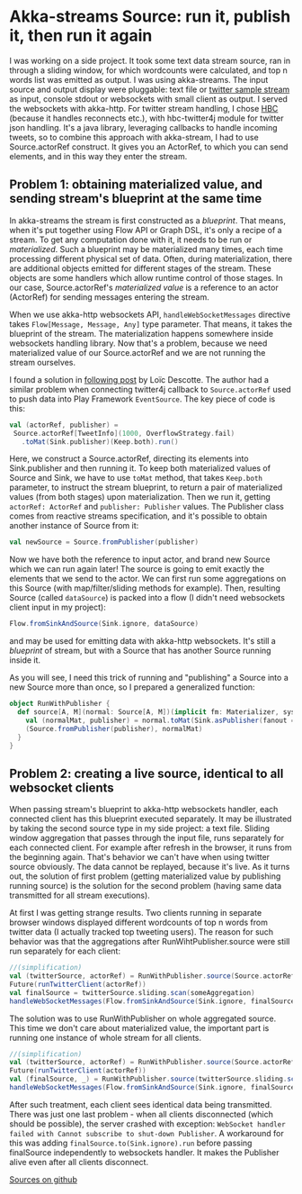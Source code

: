 # Akka-streams Source: run it, publish it, then run it again #

I was working on a side project.  It took some text data stream source, ran in through a sliding window, for which wordcounts were calculated, and top n words list was emitted as output.  I was using akka-streams.  The input source and output display were pluggable: text file or [twitter sample stream](https://dev.twitter.com/streaming/reference/get/statuses/sample) as input, console stdout or websockets with small client as output.  I served the websockets with akka-http.  For twitter stream handling, I chose [HBC](https://github.com/twitter/hbc) (because it handles reconnects etc.), with hbc-twitter4j module for twitter json handling.  It's a java library, leveraging callbacks to handle incoming tweets, so to combine this approach with akka-stream, I had to use Source.actorRef construct.  It gives you an ActorRef, to which you can send elements, and in this way they enter the stream.

## Problem 1: obtaining materialized value, and sending stream's blueprint at the same time ##

In akka-streams the stream is first constructed as a *blueprint*.  That means, when it's put together using Flow API or Graph DSL, it's only a recipe of a stream.  To get any computation done with it, it needs to be run or *materialized*.  Such a blueprint may be materialized many times, each time processing different physical set of data.  Often, during materialization, there are additional objects emitted for different stages of the stream.  These objects are some handlers which allow runtime control of those stages.  In our case, Source.actorRef's *materialized value* is a reference to an actor (ActorRef) for sending messages entering the stream.

When we use akka-http websockets API, `handleWebSocketMessages` directive takes `Flow[Message, Message, Any]` type parameter.  That means, it takes the blueprint of the stream.  The materialization happens somewhere inside websockets handling library.  Now that's a problem, because we need materialized value of our Source.actorRef and we are not running the stream ourselves.

I found a solution in [following post](http://loicdescotte.github.io/posts/play-akka-streams-twitter/) by Loïc Descotte.  The author had a similar problem when connecting twitter4j callback to `Source.actorRef` used to push data into Play Framework `EventSource`.  The key piece of code is this:

```scala
val (actorRef, publisher) =
 Source.actorRef[TweetInfo](1000, OverflowStrategy.fail)
   .toMat(Sink.publisher)(Keep.both).run()
```

Here, we construct a Source.actorRef, directing its elements into Sink.publisher and then running it.  To keep both materialized values of Source and Sink, we have to use `toMat` method, that takes `Keep.both` parameter, to instruct the stream blueprint, to return a pair of materialized values (from both stages) upon materialization.  Then we run it, getting `actorRef: ActorRef` and `publisher: Publisher` values.  The Publisher class comes from reactive streams specification, and it's possible to obtain another instance of Source from it:

```scala
val newSource = Source.fromPublisher(publisher)
```

Now we have both the reference to input actor, and brand new Source which we can run again later!  The source is going to emit exactly the elements that we send to the actor.  We can first run some aggregations on this Source (with map/filter/sliding methods for example).  Then, resulting Source (called `dataSource`) is packed into a flow (I didn't need websockets client input in my project):

```scala
Flow.fromSinkAndSource(Sink.ignore, dataSource)
```

and may be used for emitting data with akka-http websockets.  It's still a *blueprint* of stream, but with a Source that has another Source running inside it.

As you will see, I need this trick of running and "publishing" a Source into a new Source more than once, so I prepared a generalized function: 

```scala
object RunWithPublisher {
  def source[A, M](normal: Source[A, M])(implicit fm: Materializer, system: ActorSystem): (Source[A, NotUsed], M) = {
    val (normalMat, publisher) = normal.toMat(Sink.asPublisher(fanout = true))(Keep.both).run
    (Source.fromPublisher(publisher), normalMat)
  }
}
```

## Problem 2: creating a live source, identical to all websocket clients ##

When passing stream's blueprint to akka-http websockets handler, each connected client has this blueprint executed separately.  It may be illustrated by taking the second source type in my side project: a text file.  Sliding window aggregation that passes through the input file, runs separately for each connected client.  For example after refresh in the browser, it runs from the beginning again.  That's behavior we can't have when using twitter source obviously.  The data cannot be replayed, because it's live.  As it turns out, the solution of first problem (getting materialized value by publishing running source) is the solution for the second problem (having same data transmitted for all stream executions).

At first I was getting strange results.  Two clients running in separate browser windows displayed different wordcounts of top n words from twitter data (I actually tracked top tweeting users).  The reason for such behavior was that the aggregations after RunWihtPublisher.source were still run separately for each client:

```scala
//(simplification)
val (twitterSource, actorRef) = RunWithPublisher.source(Source.actorRef)
Future(runTwitterClient(actorRef))
val finalSource = twitterSource.sliding.scan(someAggregation)
handleWebSocketMessages(Flow.fromSinkAndSource(Sink.ignore, finalSource))
```

The solution was to use RunWithPublisher on whole aggregated source.  This time we don't care about materialized value, the important part is running one instance of whole stream for all clients.

```scala
//(simplification)
val (twitterSource, actorRef) = RunWithPublisher.source(Source.actorRef)
Future(runTwitterClient(actorRef))
val (finalSource, _) = RunWithPublisher.source(twitterSource.sliding.scan(someAggregation))
handleWebSocketMessages(Flow.fromSinkAndSource(Sink.ignore, finalSource))
```

After such treatment, each client sees identical data being transmitted.  There was just one last problem - when all clients disconnected (which should be possible), the server crashed with exception: `WebSocket handler failed with Cannot subscribe to shut-down Publisher`.  A workaround for this was adding `finalSource.to(Sink.ignore).run` before passing finalSource independently to websockets handler.  It makes the Publisher alive even after all clients disconnect.

[Sources on github](https://github.com/bartekkalinka/window-wordcount-streams)